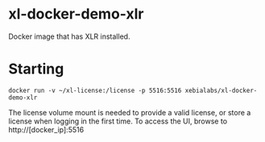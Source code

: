 # xl-docker-demo-xlr #

Docker image that has XLR installed.

# Starting #

```
docker run -v ~/xl-license:/license -p 5516:5516 xebialabs/xl-docker-demo-xlr
```

The license volume mount is needed to provide a valid license, or store a license when logging in the first time. To access the UI, browse to http://[docker_ip]:5516
